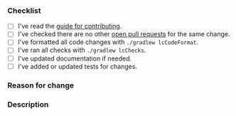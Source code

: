 <!-- Thanks for your contribution to *REPLACE_ME*! Please check the boxes below before opening the pull request, you do this by putting an x in the box like this: [x]. Thank you! -->

### Checklist
- [ ] I've read the [guide for contributing](https://github.com/lordcodes/REPLACE_ME/blob/master/CONTRIBUTING.md).
- [ ] I've checked there are no other [open pull requests](https://github.com/lordcodes/REPLACE_ME/pulls) for the same change.
- [ ] I've formatted all code changes with `./gradlew lcCodeFormat`.
- [ ] I've ran all checks with `./gradlew lcChecks`.
- [ ] I've updated documentation if needed.
- [ ] I've added or updated tests for changes.

### Reason for change
<!-- If the pull request fixes an open issue, please include a link to the issue here. -->
<!-- Please explain why the change is required and the problem it solves. -->

### Description
<!-- Please describe the changes you have made, providing as much detail as possible and including how the changes were tested. -->
